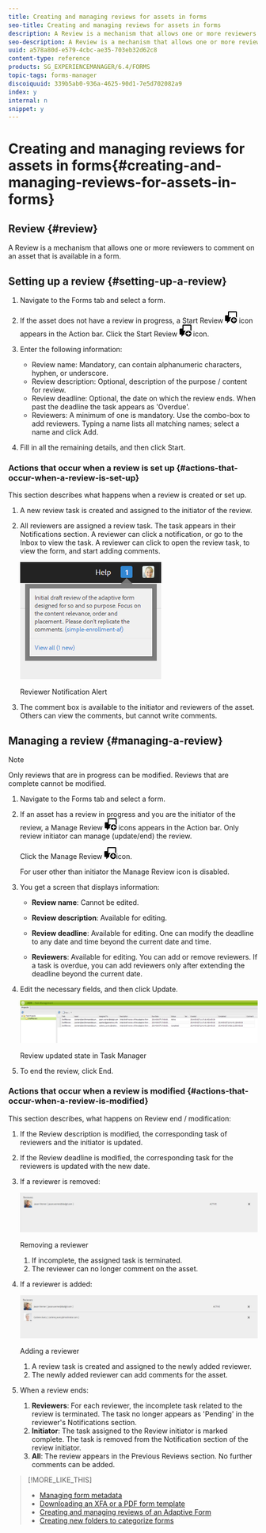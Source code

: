 ```yaml
---
title: Creating and managing reviews for assets in forms
seo-title: Creating and managing reviews for assets in forms
description: A Review is a mechanism that allows one or more reviewers to comment on an asset that is available in a form. 
seo-description: A Review is a mechanism that allows one or more reviewers to comment on an asset that is available in a form. 
uuid: a578a80d-e579-4cbc-ae35-703eb32d62c8
content-type: reference
products: SG_EXPERIENCEMANAGER/6.4/FORMS
topic-tags: forms-manager
discoiquuid: 339b5ab0-936a-4625-90d1-7e5d702082a9
index: y
internal: n
snippet: y
---
```


# Creating and managing reviews for assets in forms{#creating-and-managing-reviews-for-assets-in-forms}

<!--
Comment Type: remark
Last Modified By: (sakarora)
Last Modified Date: 2017-11-30T06:06:57.649-0500
<p>CHANGE THE URL OF THIS ARTICLE BEFORE LOC HO.</p>
-->

## Review {#review}

A Review is a mechanism that allows one or more reviewers to comment on an asset that is available in a form.

## Setting up a review {#setting-up-a-review}

1. Navigate to the Forms tab and select a form.
1. If the asset does not have a review in progress, a Start Review ![](assets/aem6forms_review_chat_comment.png) icon appears in the Action bar. Click the Start Review ![](assets/aem6forms_review_chat_comment.png) icon.
1. Enter the following information:

    * Review name: Mandatory, can contain alphanumeric characters, hyphen, or underscore.
    * Review description: Optional, description of the purpose / content for review.
    * Review deadline: Optional, the date on which the review ends. When past the deadline the task appears as 'Overdue'.
    * Reviewers: A minimum of one is mandatory. Use the combo-box to add reviewers. Typing a name lists all matching names; select a name and click Add.

1. Fill in all the remaining details, and then click Start.

### Actions that occur when a review is set up {#actions-that-occur-when-a-review-is-set-up}

This section describes what happens when a review is created or set up.

1. A new review task is created and assigned to the initiator of the review. 
1. All reviewers are assigned a review task. The task appears in their Notifications section. A reviewer can click a notification, or go to the Inbox to view the task. A reviewer can click to open the review task, to view the form, and start adding comments.

   ![Reviewer Notification Alert](assets/noti.png)

   Reviewer Notification Alert

1. The comment box is available to the initiator and reviewers of the asset. Others can view the comments, but cannot write comments.

## Managing a review {#managing-a-review}

>[!NOTE]
>
>Only reviews that are in progress can be modified. Reviews that are complete cannot be modified.

1. Navigate to the Forms tab and select a form.  

1. If an asset has a review in progress and you are the initiator of the review, a Manage Review ![](assets/aem6forms_review_chat_comment.png) icons appears in the Action bar. Only review initiator can manage (update/end) the review.

   Click the Manage Review ![](assets/aem6forms_review_chat_comment.png)icon.

   For user other than initiator the Manage Review icon is disabled. 

1. You get a screen that displays information:

    * **Review name**: Cannot be edited.  
    
    * **Review description**: Available for editing.  
    
    * **Review deadline**: Available for editing. One can modify the deadline to any date and time beyond the current date and time.  
    
    * **Reviewers**: Available for editing. You can add or remove reviewers. If a task is overdue, you can add reviewers only after extending the deadline beyond the current date.

1. Edit the necessary fields, and then click Update.

   ![Review updated state in Task Manager](assets/tskmgr.png)

   Review updated state in Task Manager

1. To end the review, click End.

### Actions that occur when a review is modified {#actions-that-occur-when-a-review-is-modified}

This section describes, what happens on Review end / modification:

1. If the Review description is modified, the corresponding task of reviewers and the initiator is updated.
1. If the Review deadline is modified, the corresponding task for the reviewers is updated with the new date.   

1. If a reviewer is removed:

   ![Removing a reviewer](assets/removeduser.png)

   Removing a reviewer

    1. If incomplete, the assigned task is terminated.
    1. The reviewer can no longer comment on the asset.

1. If a reviewer is added:

   ![Adding a reviewer](assets/addedreviewer.png)

   Adding a reviewer

    1. A review task is created and assigned to the newly added reviewer.
    1. The newly added reviewer can add comments for the asset.

1. When a review ends:

    1. **Reviewers**: For each reviewer, the incomplete task related to the review is terminated. The task no longer appears as 'Pending' in the reviewer's Notifications section.
    1. **Initiator**: The task assigned to the Review initiator is marked complete. The task is removed from the Notification section of the review initiator.
    1. **All**: The review appears in the Previous Reviews section. No further comments can be added.

>[!MORE_LIKE_THIS]
>
>* [Managing form metadata](../../forms/using/manage-form-metadata.md)
>* [Downloading an XFA or a PDF form template](../../forms/using/download-xfa-or-pdf-form.md)
>* [Creating and managing reviews of an Adaptive Form](../../forms/using/create-reviews-forms.md)
>* [Creating new folders to categorize forms](../../forms/using/creating-new-folders-categorize-forms.md)

